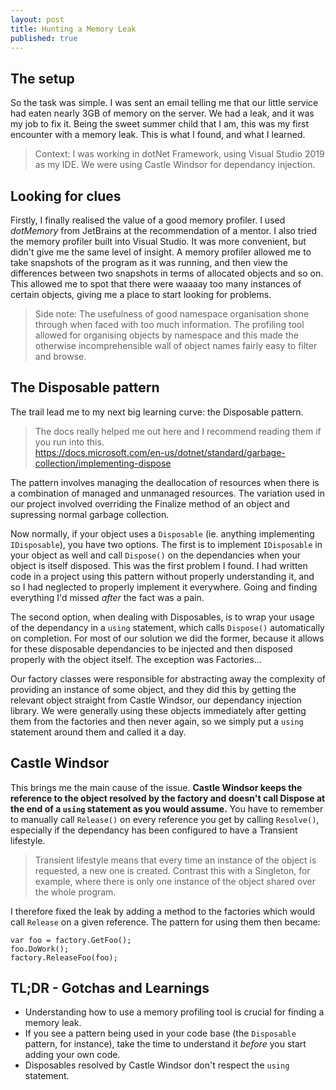 ```yaml
---
layout: post
title: Hunting a Memory Leak
published: true
---
```

## The setup

So the task was simple. I was sent an email telling me that our little service had eaten nearly 3GB of memory on the server. We had a leak, and it was my job to fix it. Being the sweet summer child that I am, this was my first encounter with a memory leak. This is what I found, and what I learned.

> Context: I was working in dotNet Framework, using Visual Studio 2019 as my IDE. We were using Castle Windsor for dependancy injection.

## Looking for clues

Firstly, I finally realised the value of a good memory profiler. I used *dotMemory* from JetBrains at the recommendation of a mentor. I also tried the memory profiler built into Visual Studio. It was more convenient, but didn't give me the same level of insight. A memory profiler allowed me to take snapshots of the program as it was running, and then view the differences between two snapshots in terms of allocated objects and so on. This allowed me to spot that there were waaaay too many instances of certain objects, giving me a place to start looking for problems.

> Side note: The usefulness of good namespace organisation shone through when faced with too much information. The profiling tool allowed for organising objects by namespace and this made the otherwise incomprehensible wall of object names fairly easy to filter and browse.

## The Disposable pattern

The trail lead me to my next big learning curve: the Disposable pattern. 
> The docs really helped me out here and I recommend reading them if you run into this.   
https://docs.microsoft.com/en-us/dotnet/standard/garbage-collection/implementing-dispose

The pattern involves managing the deallocation of resources when there is a combination of managed and unmanaged resources. The variation used in our project involved overriding the Finalize method of an object and supressing normal garbage collection. 

Now normally, if your object uses a `Disposable` (ie. anything implementing `IDisposable`), you have two options. The first is to implement `IDisposable` in your object as well and call `Dispose()` on the dependancies when your object is itself disposed. This was the first problem I found. I had written code in a project using this pattern without properly understanding it, and so I had neglected to properly implement it everywhere. Going and finding everything I'd missed *after* the fact was a pain.

The second option, when dealing with Disposables, is to wrap your usage of the dependancy in a `using` statement, which calls `Dispose()` automatically on completion. For most of our solution we did the former, because it allows for these disposable dependancies to be injected and then disposed properly with the object itself. The exception was Factories...

Our factory classes were responsible for abstracting away the complexity of providing an instance of some object, and they did this by getting the relevant object straight from Castle Windsor, our dependancy injection library. We were generally using these objects immediately after getting them from the factories and then never again, so we simply put a `using` statement around them and called it a day.

## Castle Windsor

This brings me the main cause of the issue. **Castle Windsor keeps the reference to the object resolved by the factory and doesn't call Dispose at the end of a `using` statement as you would assume.** You have to remember to manually call `Release()` on every reference you get by calling `Resolve()`, especially if the dependancy has been configured to have a Transient lifestyle.

> Transient lifestyle means that every time an instance of the object is requested, a new one is created. Contrast this with a Singleton, for example, where there is only one instance of the object shared over the whole program.

I therefore fixed the leak by adding a method to the factories which would call `Release` on a given reference. The pattern for using them then became:
``` Csharp
var foo = factory.GetFoo();
foo.DoWork();
factory.ReleaseFoo(foo);
```

## TL;DR - Gotchas and Learnings

* Understanding how to use a memory profiling tool is crucial for finding a memory leak.
* If you see a pattern being used in your code base (the `Disposable` pattern, for instance), take the time to understand it *before* you start adding your own code.
* Disposables resolved by Castle Windsor don't respect the `using` statement.
